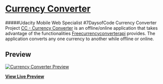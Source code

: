 
# [Currency Converter](https://owgee.github.io/)
#####Udacity Mobile Web Specialist #7DaysofCode Currency Converter Project
[CC - Currency Converter](https://owgee.github.io/) is an offline/online application that takes advantage of the functionalities [Freecurrencyconverterapi](https://www.currencyconverterapi.com/) provides. The application converts any one currency to another while offline or online.

## Preview

[![Currency Converter Preview](https://owgee.github.io/img/preview.png)](http://owgee.github.io/)

**[View Live Preview](https://owgee.github.io/)**

